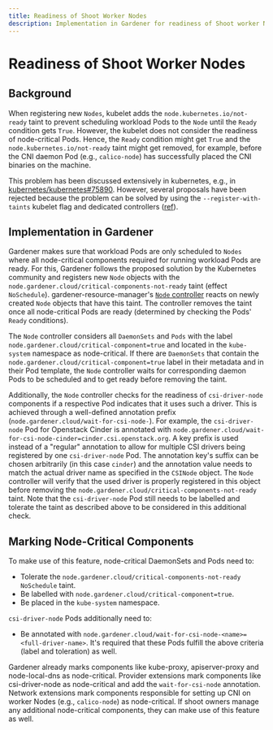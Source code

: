 ```yaml
---
title: Readiness of Shoot Worker Nodes
description: Implementation in Gardener for readiness of Shoot worker Nodes. How to mark components as node-critical
---
```


# Readiness of Shoot Worker Nodes

## Background

When registering new `Nodes`, kubelet adds the `node.kubernetes.io/not-ready` taint to prevent scheduling workload Pods to the `Node` until the `Ready` condition gets `True`.
However, the kubelet does not consider the readiness of node-critical Pods.
Hence, the `Ready` condition might get `True` and the `node.kubernetes.io/not-ready` taint might get removed, for example, before the CNI daemon Pod (e.g., `calico-node`) has successfully placed the CNI binaries on the machine.

This problem has been discussed extensively in kubernetes, e.g., in [kubernetes/kubernetes#75890](https://github.com/kubernetes/kubernetes/issues/75890).
However, several proposals have been rejected because the problem can be solved by using the `--register-with-taints` kubelet flag and dedicated controllers ([ref](https://github.com/kubernetes/enhancements/pull/1003#issuecomment-619087019)).

## Implementation in Gardener

Gardener makes sure that workload Pods are only scheduled to `Nodes` where all node-critical components required for running workload Pods are ready. 
For this, Gardener follows the proposed solution by the Kubernetes community and registers new `Node` objects with the `node.gardener.cloud/critical-components-not-ready` taint (effect `NoSchedule`).
gardener-resource-manager's [`Node` controller](../../concepts/resource-manager.md#node-controller) reacts on newly created `Node` objects that have this taint.
The controller removes the taint once all node-critical Pods are ready (determined by checking the Pods' `Ready` conditions).

The `Node` controller considers all `DaemonSets` and `Pods` with the label `node.gardener.cloud/critical-component=true` and located in the `kube-system` namespace as node-critical.
If there are `DaemonSets` that contain the `node.gardener.cloud/critical-component=true` label in their metadata and in their Pod template, the `Node` controller waits for corresponding daemon Pods to be scheduled and to get ready before removing the taint.

Additionally, the `Node` controller checks for the readiness of `csi-driver-node` components if a respective Pod indicates that it uses such a driver.
This is achieved through a well-defined annotation prefix (`node.gardener.cloud/wait-for-csi-node-`).
For example, the `csi-driver-node` Pod for Openstack Cinder is annotated with `node.gardener.cloud/wait-for-csi-node-cinder=cinder.csi.openstack.org`.
A key prefix is used instead of a "regular" annotation to allow for multiple CSI drivers being registered by one `csi-driver-node` Pod.
The annotation key's suffix can be chosen arbitrarily (in this case `cinder`) and the annotation value needs to match the actual driver name as specified in the `CSINode` object.
The `Node` controller will verify that the used driver is properly registered in this object before removing the `node.gardener.cloud/critical-components-not-ready` taint.
Note that the `csi-driver-node` Pod still needs to be labelled and tolerate the taint as described above to be considered in this additional check.

## Marking Node-Critical Components

To make use of this feature, node-critical DaemonSets and Pods need to:

- Tolerate the `node.gardener.cloud/critical-components-not-ready` `NoSchedule` taint.
- Be labelled with `node.gardener.cloud/critical-component=true`.
- Be placed in the `kube-system` namespace.

`csi-driver-node` Pods additionally need to:

- Be annotated with `node.gardener.cloud/wait-for-csi-node-<name>=<full-driver-name>`.
  It's required that these Pods fulfill the above criteria (label and toleration) as well.

Gardener already marks components like kube-proxy, apiserver-proxy and node-local-dns as node-critical.
Provider extensions mark components like csi-driver-node as node-critical and add the `wait-for-csi-node` annotation.
Network extensions mark components responsible for setting up CNI on worker Nodes (e.g., `calico-node`) as node-critical.
If shoot owners manage any additional node-critical components, they can make use of this feature as well.

